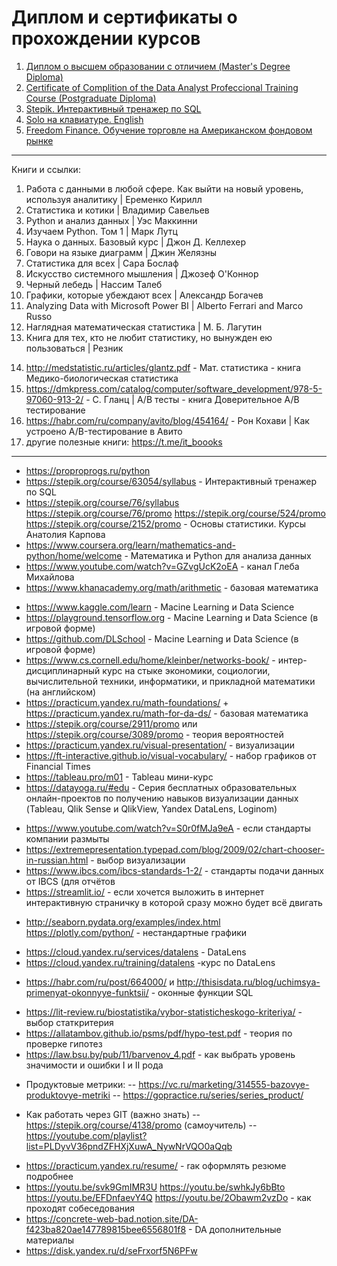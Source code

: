 # Диплом и сертификаты о прохождении курсов
1. [Диплом о высшем образовании с отличием (Master's Degree Diploma)](https://github.com/Yourius/Certificates/blob/main/diploma_RU.jpg)
2. [Certificate of Complition of the Data Analyst Profeccional Training Course (Postgraduate Diploma)](https://github.com/Yourius/Certificates/blob/main/certificate_yandex_practicum_internship.pdf)
3. [Stepik. Интерактивный тренажер по SQL](https://github.com/Yourius/Certificates/blob/main/stepik_certificate_sql.pdf)
4. [Solo на клавиатуре. English](https://github.com/Yourius/Certificates/blob/main/Solo_typing_EN.pdf)
5. [Freedom Finance. Обучение торговле на Американском фондовом рынке]()


___

Книги и ссылки:

01. Работа с данными в любой сфере. Как выйти на новый уровень, используя аналитику | Еременко Кирилл
02. Статистика и котики | Владимир Савельев
03. Python и анализ данных |  Уэс Маккинни
03. Изучаем Python. Том 1 | Марк Лутц
04. Наука о данных. Базовый курс | Джон Д. Келлехер 
05. Говори на языке диаграмм | Джин Желязны
06. Статистика для всех | Сара Бослаф
07. Искусство системного мышления | Джозеф О'Коннор
08. Черный лебедь | Нассим Талеб
09. Графики, которые убеждают всех | Александр Богачев
10. Analyzing Data with Microsoft Power BI | Alberto Ferrari and Marco Russo
11. Наглядная математическая статистика | М. Б. Лагутин
12. Книга для тех, кто не любит статистику, но вынужден ею пользоваться | Резник
>
14. http://medstatistic.ru/articles/glantz.pdf - Мат. статистика - книга Медико-биологическая статистика
15. https://dmkpress.com/catalog/computer/software_development/978-5-97060-913-2/ - С. Гланц | A/B тесты - книга Доверительное A/B тестирование
16. https://habr.com/ru/company/avito/blog/454164/ - Рон Кохави | Как устроено A/B-тестирование в Авито
17. другие полезные книги: https://t.me/it_boooks

___

- https://proproprogs.ru/python
- https://stepik.org/course/63054/syllabus - Интерактивный тренажер по SQL
- https://stepik.org/course/76/syllabus https://stepik.org/course/76/promo https://stepik.org/course/524/promo https://stepik.org/course/2152/promo - Основы статистики. Курсы Анатолия Карпова
- https://www.coursera.org/learn/mathematics-and-python/home/welcome - Математика и Python для анализа данных
- https://www.youtube.com/watch?v=GZvgUcK2oEA - канал Глеба Михайлова   
- https://www.khanacademy.org/math/arithmetic - базовая математика  
>
- https://www.kaggle.com/learn - Macine Learning и Data Science
- https://playground.tensorflow.org - Macine Learning и Data Sciеnce (в игровой форме)
- https://github.com/DLSchool - Macine Learning и Data Science (в игровой форме)
- https://www.cs.cornell.edu/home/kleinber/networks-book/ - интер-дисциплинарный курс на стыке экономики, социологии, вычислительной техники, информатики, и прикладной математики (на английском)
- https://practicum.yandex.ru/math-foundations/ + https://practicum.yandex.ru/math-for-da-ds/ - базовая математика
- https://stepik.org/course/2911/promo или https://stepik.org/course/3089/promo - теория вероятностей
- https://practicum.yandex.ru/visual-presentation/  - визуализации
- https://ft-interactive.github.io/visual-vocabulary/ - набор графиков от Financial Times
- https://tableau.pro/m01  - Tableau мини-курс
- https://datayoga.ru/#edu - Серия бесплатных образовательных онлайн-проектов по получению навыков визуализации данных (Tableau, Qlik Sense
и QlikView, Yandex DataLens, Loginom)
>
- https://www.youtube.com/watch?v=S0r0fMJa9eA - если стандарты компании размыты
- https://extremepresentation.typepad.com/blog/2009/02/chart-chooser-in-russian.html - выбор визуализации
- https://www.ibcs.com/ibcs-standards-1-2/ - стандарты подачи данных от IBCS (для отчётов
- https://streamlit.io/ - если хочется выложить в интернет интерактивную страничку в которой сразу можно будет всё двигать
>
- http://seaborn.pydata.org/examples/index.html https://plotly.com/python/ - нестандартные графики
>
- https://cloud.yandex.ru/services/datalens - DataLens
- https://cloud.yandex.ru/training/datalens -курс по DataLens
>
- https://habr.com/ru/post/664000/ и http://thisisdata.ru/blog/uchimsya-primenyat-okonnyye-funktsii/ - оконные функции SQL
>
-  https://lit-review.ru/biostatistika/vybor-statisticheskogo-kriteriya/ - выбор статкритерия
-  https://allatambov.github.io/psms/pdf/hypo-test.pdf - теория по проверке гипотез
-  https://law.bsu.by/pub/11/barvenov_4.pdf - как выбрать уровень значимости и ошибки I и II рода
>
- Продуктовые метрики:
--    https://vc.ru/marketing/314555-bazovye-produktovye-metriki
--    https://gopractice.ru/series/series_product/
>
- Как работать через GIT (важно знать)
--    https://stepik.org/course/4138/promo (самоучитель)
--    https://youtube.com/playlist?list=PLDyvV36pndZFHXjXuwA_NywNrVQO0aQqb
> 
- https://practicum.yandex.ru/resume/ - rак оформлять резюме подробнее
- https://youtu.be/svk9GmIMR3U https://youtu.be/swhkJy6bBto https://youtu.be/EFDnfaevY4Q https://youtu.be/2Obawm2vzDo - как проходят собеседования
- https://concrete-web-bad.notion.site/DA-f423ba820ae147789815bee6556801f8 - DA дополнительные материалы
- https://disk.yandex.ru/d/seFrxorf5N6PFw
